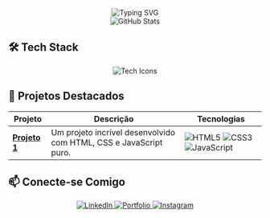 <div align="center">
  <img src="https://readme-typing-svg.demolab.com?font=Fira+Code&weight=600&size=26&pause=1000&color=58A6FF&center=true&vCenter=true&width=500&lines=Olá%2C+eu+sou+Pytwer!;Desenvolvedor+Front-End;Apaixonado+por+Programação+%3C3" alt="Typing SVG" />
</div>
<div align="center">
  <img src="https://github-readme-stats.vercel.app/api?username=Pytwer&show_icons=true&theme=dark&hide_border=true&bg_color=0d1117&title_color=00ff00&icon_color=00ff00&text_color=ffffff&hide_avatar=true" alt="GitHub Stats" />
</div>

## **🛠 Tech Stack**  

<div align="center">
  <img src="https://skillicons.dev/icons?i=html,css,js,python,figma,git,github,vscode" alt="Tech Icons" />
</div>

## **🚀 Projetos Destacados**  

| Projeto | Descrição | Tecnologias |  
|---------|-----------|-------------|  
| **[Projeto 1](https://desafio3-neon.vercel.app/)** | Um projeto incrível desenvolvido com HTML, CSS e JavaScript puro. | ![HTML5](https://img.shields.io/badge/-HTML5-E34F26?style=flat&logo=html5&logoColor=white) ![CSS3](https://img.shields.io/badge/-CSS3-1572B6?style=flat&logo=css3&logoColor=white) ![JavaScript](https://img.shields.io/badge/-JavaScript-F7DF1E?style=flat&logo=javascript&logoColor=black) |  




## **📫 Conecte-se Comigo**  

<div align="center">
  <a href="www.linkedin.com/in/pytwerdev">
    <img src="https://img.shields.io/badge/-LinkedIn-0077B5?style=for-the-badge&logo=linkedin&logoColor=white" alt="LinkedIn" />
  </a>
  <a href="https://meuportifoliopytwer.vercel.app"/>
    <img src="https://img.shields.io/badge/-Portfolio-FF7139?style=for-the-badge&logo=firefox&logoColor=white" alt="Portfolio" />
  </a>
  <a href="https://www.instagram.com/pytwer.dev/"> 
      <img src="https://img.shields.io/badge/-Instagram-E4405F?style=for-the-badge&logo=instagram&logoColor=white" alt="Instagram" /> 
  </a> 
</div>
